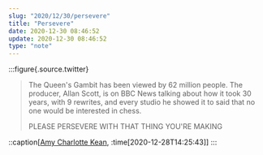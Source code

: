 ```yaml
---
slug: "2020/12/30/persevere"
title: "Persevere"
date: 2020-12-30 08:46:52
update: 2020-12-30 08:46:52
type: "note"
---
```


:::figure{.source.twitter}
> The Queen's Gambit has been viewed by 62 million people. The producer, Allan Scott, is on BBC News talking about how it took 30 years, with 9 rewrites, and every studio he showed it to said that no one would be interested in chess. 
>
> PLEASE PERSEVERE WITH THAT THING YOU'RE MAKING

::caption[[Amy Charlotte Kean](https://twitter.com/keano81/status/1343563785764827139), :time[2020-12-28T14:25:43]]
:::
